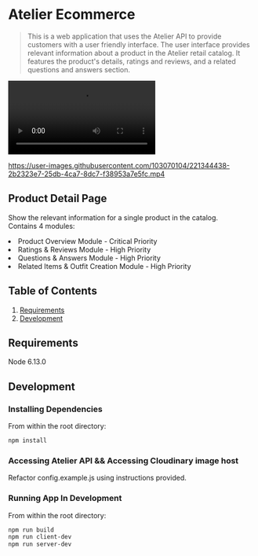 
# Atelier Ecommerce

> This is a web application that uses the Atelier API to provide customers with a user friendly interface. The user interface provides relevant information about a product in the Atelier retail catalog. It features the product's details, ratings and reviews, and a related questions and answers section.

![Project demo](https://user-images.githubusercontent.com/103070104/221344402-4e2d0a83-7b24-48c0-bed2-5c5638958bdc.mp4)


https://user-images.githubusercontent.com/103070104/221344438-2b2323e7-25db-4ca7-8dc7-f38953a7e5fc.mp4


## Product Detail Page

Show the relevant information for a single product in the catalog.<br>
Contains 4 modules:<br/>
<li>Product Overview Module - Critical Priority
<li>Ratings & Reviews Module - High Priority
<li>Questions & Answers Module - High Priority
<li>Related Items & Outfit Creation Module - High Priority
  
## Table of Contents

1. [Requirements](#requirements)
1. [Development](#development)

## Requirements

Node 6.13.0

## Development

### Installing Dependencies

From within the root directory:

```sh
npm install
```

### Accessing Atelier API && Accessing Cloudinary image host
Refactor config.example.js using instructions provided.

### Running App In Development

From within the root directory:

```sh
npm run build
npm run client-dev
npm run server-dev
```

